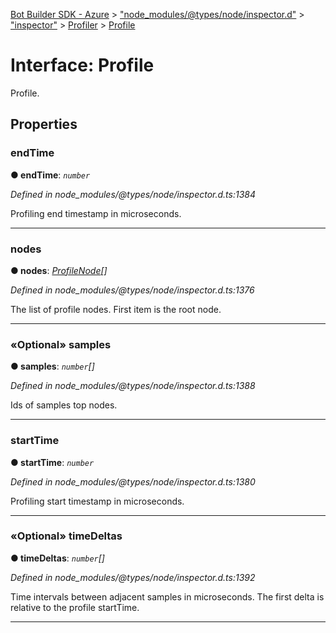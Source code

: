[Bot Builder SDK - Azure](../README.md) > ["node_modules/@types/node/inspector.d"](../modules/_node_modules__types_node_inspector_d_.md) > ["inspector"](../modules/_node_modules__types_node_inspector_d_._inspector_.md) > [Profiler](../modules/_node_modules__types_node_inspector_d_._inspector_.profiler.md) > [Profile](../interfaces/_node_modules__types_node_inspector_d_._inspector_.profiler.profile.md)



# Interface: Profile


Profile.


## Properties
<a id="endtime"></a>

###  endTime

**●  endTime**:  *`number`* 

*Defined in node_modules/@types/node/inspector.d.ts:1384*



Profiling end timestamp in microseconds.




___

<a id="nodes"></a>

###  nodes

**●  nodes**:  *[ProfileNode](_node_modules__types_node_inspector_d_._inspector_.profiler.profilenode.md)[]* 

*Defined in node_modules/@types/node/inspector.d.ts:1376*



The list of profile nodes. First item is the root node.




___

<a id="samples"></a>

### «Optional» samples

**●  samples**:  *`number`[]* 

*Defined in node_modules/@types/node/inspector.d.ts:1388*



Ids of samples top nodes.




___

<a id="starttime"></a>

###  startTime

**●  startTime**:  *`number`* 

*Defined in node_modules/@types/node/inspector.d.ts:1380*



Profiling start timestamp in microseconds.




___

<a id="timedeltas"></a>

### «Optional» timeDeltas

**●  timeDeltas**:  *`number`[]* 

*Defined in node_modules/@types/node/inspector.d.ts:1392*



Time intervals between adjacent samples in microseconds. The first delta is relative to the profile startTime.




___


